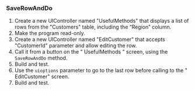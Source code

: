﻿### SaveRowAndDo
1.	Create a new UIController named "UsefulMethods" that displays a list of rows from the "Customers" table, including the “Region” column.
2.	Make the program read-only.
3.	Create a new UIController named "EditCustomer" that accepts "CustomerId" parameter and allow editing the row.
4.	Call it from a button on the " UsefulMethods " screen, using the `SaveRowAndDo` method.
5.	Build and test.
6.	Use the `uioptions` parameter to go to the last row before calling to the " EditCustomer" screen.
7.	Build and test.


